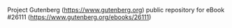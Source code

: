 Project Gutenberg (https://www.gutenberg.org) public repository for eBook #26111 (https://www.gutenberg.org/ebooks/26111)
